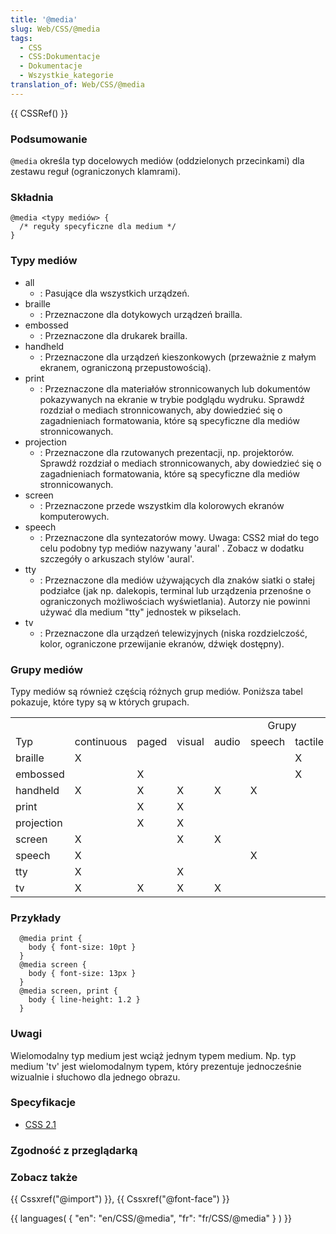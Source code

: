 ```yaml
---
title: '@media'
slug: Web/CSS/@media
tags:
  - CSS
  - CSS:Dokumentacje
  - Dokumentacje
  - Wszystkie_kategorie
translation_of: Web/CSS/@media
---
```

{{ CSSRef() }}

### Podsumowanie

`@media` określa typ docelowych mediów (oddzielonych przecinkami) dla zestawu reguł (ograniczonych klamrami).

### Składnia

    @media <typy mediów> {
      /* reguły specyficzne dla medium */
    }

### Typy mediów

- all
  - : Pasujące dla wszystkich urządzeń.
- braille
  - : Przeznaczone dla dotykowych urządzeń brailla.
- embossed
  - : Przeznaczone dla drukarek brailla.
- handheld
  - : Przeznaczone dla urządzeń kieszonkowych (przeważnie z małym ekranem, ograniczoną przepustowością).
- print
  - : Przeznaczone dla materiałów stronnicowanych lub dokumentów pokazywanych na ekranie w trybie podglądu wydruku. Sprawdź rozdział o mediach stronnicowanych, aby dowiedzieć się o zagadnieniach formatowania, które są specyficzne dla mediów stronnicowanych.
- projection
  - : Przeznaczone dla rzutowanych prezentacji, np. projektorów. Sprawdź rozdział o mediach stronnicowanych, aby dowiedzieć się o zagadnieniach formatowania, które są specyficzne dla mediów stronnicowanych.
- screen
  - : Przeznaczone przede wszystkim dla kolorowych ekranów komputerowych.
- speech
  - : Przeznaczone dla syntezatorów mowy. Uwaga: CSS2 miał do tego celu podobny typ mediów nazywany 'aural' . Zobacz w dodatku szczegóły o arkuszach stylów 'aural'.
- tty
  - : Przeznaczone dla mediów używających dla znaków siatki o stałej podziałce (jak np. dalekopis, terminal lub urządzenia przenośne o ograniczonych możliwościach wyświetlania). Autorzy nie powinni używać dla medium "tty" jednostek w pikselach.
- tv
  - : Przeznaczone dla urządzeń telewizyjnych (niska rozdzielczość, kolor, ograniczone przewijanie ekranów, dźwięk dostępny).

### Grupy mediów

Typy mediów są również częścią różnych grup mediów. Poniższa tabel pokazuje, które typy są w których grupach.

<table class="standard-table">
  <tbody>
    <tr>
      <td></td>
      <td class="header" colspan="10" style="text-align: center">Grupy</td>
    </tr>
    <tr>
      <td class="header">Typ</td>
      <td class="header">continuous</td>
      <td class="header">paged</td>
      <td class="header">visual</td>
      <td class="header">audio</td>
      <td class="header">speech</td>
      <td class="header">tactile</td>
      <td class="header">grid</td>
      <td class="header">bitmap</td>
      <td class="header">interactive</td>
      <td class="header">static</td>
    </tr>
    <tr>
      <td class="header">braille</td>
      <td>X</td>
      <td></td>
      <td></td>
      <td></td>
      <td></td>
      <td>X</td>
      <td>X</td>
      <td></td>
      <td>X</td>
      <td>X</td>
    </tr>
    <tr>
      <td class="header">embossed</td>
      <td></td>
      <td>X</td>
      <td></td>
      <td></td>
      <td></td>
      <td>X</td>
      <td>X</td>
      <td></td>
      <td></td>
      <td>X</td>
    </tr>
    <tr>
      <td class="header">handheld</td>
      <td>X</td>
      <td>X</td>
      <td>X</td>
      <td>X</td>
      <td>X</td>
      <td></td>
      <td>X</td>
      <td>X</td>
      <td>X</td>
      <td>X</td>
    </tr>
    <tr>
      <td class="header">print</td>
      <td></td>
      <td>X</td>
      <td>X</td>
      <td></td>
      <td></td>
      <td></td>
      <td></td>
      <td>X</td>
      <td></td>
      <td>X</td>
    </tr>
    <tr>
      <td class="header">projection</td>
      <td></td>
      <td>X</td>
      <td>X</td>
      <td></td>
      <td></td>
      <td></td>
      <td></td>
      <td>X</td>
      <td>X</td>
      <td></td>
    </tr>
    <tr>
      <td class="header">screen</td>
      <td>X</td>
      <td></td>
      <td>X</td>
      <td>X</td>
      <td></td>
      <td></td>
      <td></td>
      <td>X</td>
      <td>X</td>
      <td>X</td>
    </tr>
    <tr>
      <td class="header">speech</td>
      <td>X</td>
      <td></td>
      <td></td>
      <td></td>
      <td>X</td>
      <td></td>
      <td></td>
      <td></td>
      <td>X</td>
      <td>X</td>
    </tr>
    <tr>
      <td class="header">tty</td>
      <td>X</td>
      <td></td>
      <td>X</td>
      <td></td>
      <td></td>
      <td></td>
      <td>X</td>
      <td></td>
      <td>X</td>
      <td>X</td>
    </tr>
    <tr>
      <td class="header">tv</td>
      <td>X</td>
      <td>X</td>
      <td>X</td>
      <td>X</td>
      <td></td>
      <td></td>
      <td></td>
      <td>X</td>
      <td>X</td>
      <td>X</td>
    </tr>
  </tbody>
</table>

### Przykłady

      @media print {
        body { font-size: 10pt }
      }
      @media screen {
        body { font-size: 13px }
      }
      @media screen, print {
        body { line-height: 1.2 }
      }

### Uwagi

Wielomodalny typ medium jest wciąż jednym typem medium. Np. typ medium 'tv' jest wielomodalnym typem, który prezentuje jednocześnie wizualnie i słuchowo dla jednego obrazu.

### Specyfikacje

- [CSS 2.1](http://www.w3.org/TR/CSS21/media.html#at-media-rule)

### Zgodność z przeglądarką

### Zobacz także

{{ Cssxref("@import") }}, {{ Cssxref("@font-face") }}

{{ languages( { "en": "en/CSS/@media", "fr": "fr/CSS/@media" } ) }}
